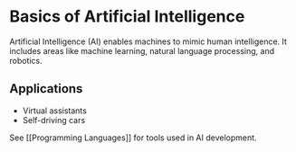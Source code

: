 # Basics of Artificial Intelligence

Artificial Intelligence (AI) enables machines to mimic human intelligence. It includes areas like machine learning, natural language processing, and robotics.

## Applications
- Virtual assistants
- Self-driving cars

See [[Programming Languages]] for tools used in AI development.
